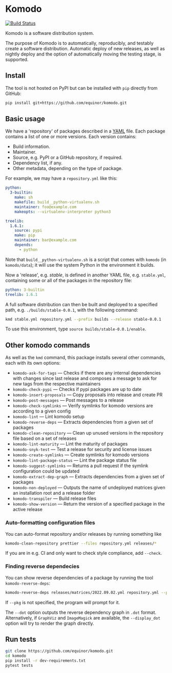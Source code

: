 # Komodo

[![Build Status](https://github.com/equinor/komodo/actions/workflows/test.yml/badge.svg)](https://github.com/equinor/komodo/actions/workflows/test.yml)

Komodo is a software distribution system.

The purpose of Komodo is to automatically, reproducibly, and testably create a
software distribution. Automatic deploy of new releases, as well as nightly
deploy and the option of automatically moving the testing stage, is supported.


## Install

The tool is not hosted on PyPI but can be installed with `pip` directly from
GitHub:

```bash
pip install git+https://github.com/equinor/komodo.git
```


## Basic usage

We have a 'repository' of packages described in a
[YAML](https://yaml.org/) file. Each package contains a list of one or more
versions. Each version contains:

* Build information.
* Maintainer.
* Source, e.g. PyPI or a GitHub repository, if required.
* Dependency list, if any.
* Other metadata, depending on the type of package.

For example, we may have a `repository.yml` like this:

```yml
python:
  3-builtin:
    make: sh
    makefile: build__python-virtualenv.sh
    maintainer: foo@example.com
    makeopts: --virtualenv-interpreter python3

treelib:
  1.6.1:
    source: pypi
    make: pip
    maintainer: bar@example.com
    depends:
      - python
```

Note that `build__python-virtualenv.sh` is a script that comes with `komodo`
(in `komodo/data`); it will use the system Python in the environment it builds.

Now a 'release', e.g. _stable_, is defined in another YAML file, e.g.
`stable.yml`, containing some or all of the packages in the repository file:

```yml
python: 3-builtin
treelib: 1.6.1
```

A full software distribution can then be built and deployed to a specified
path, e.g. `./builds/stable-0.0.1`, with the following command:

```bash
kmd stable.yml repository.yml --prefix builds --release stable-0.0.1
```

To use this environment, type `source builds/stable-0.0.1/enable`.


## Other komodo commands

As well as the `kmd` command, this package installs several other
commands, each with its own options:

- `komodo-ask-for-tags` &mdash; Checks if there are any internal dependencies
  with changes since last release and composes a message to ask for new tags
  from the respective maintainers
- `komodo-check-pypi` &mdash; Checks if pypi packages are up to date
- `komodo-insert-proposals` &mdash; Copy proposals into release and create PR
- `komodo-post-messages` &mdash; Post messages to a release
- `komodo-check-symlinks` &mdash; Verify symlinks for komodo versions are
according to a given config
- `komodo-lint` &mdash; Lint komodo setup
- `komodo-reverse-deps` &mdash; Extracts dependencies from a given set of
packages
- `komodo-clean-repository` &mdash; Clean up unused versions in the repository
file based on a set of releases
- `komodo-lint-maturity` &mdash; Lint the maturity of packages
- `komodo-snyk-test` &mdash; Test a release for security and license issues
- `komodo-create-symlinks` &mdash; Create symlinks for komodo versions
- `komodo-lint-package-status` &mdash; Lint the package status file
- `komodo-suggest-symlinks` &mdash; Returns a pull request if the symlink
configuration could be updated
- `komodo-extract-dep-graph` &mdash; Extracts dependencies from a given set of
packages
- `komodo-non-deployed` &mdash; Outputs the name of undeployed matrices given
an installation root and a release folder
- `komodo-transpiler` &mdash; Build release files
- `komodo-show-version` &mdash; Return the version of a specified package in the active release

### Auto-formatting configuration files

You can auto-format repository and/or releases by running something like

```bash
komodo-clean-repository prettier --files repository.yml releases/*
```

If you are in e.g. CI and only want to check style compliance, add `--check`.

### Finding reverse dependecies

You can show reverse dependencies of a package by running the tool
`komodo-reverse-deps`:

```bash
komodo-reverse-deps releases/matrices/2022.09.02.yml repository.yml --pkg websockets
```

If `--pkg` is not specified, the program will prompt for it.

The `--dot` option outputs the reverse dependency graph in `.dot` format.
Alternatively, if `GraphViz` and `ImageMagick` are available, the
`--display_dot` option will try to render the graph directly.


## Run tests

```bash
git clone https://github.com/equinor/komodo.git
cd komodo
pip install -r dev-requirements.txt
pytest tests
```
